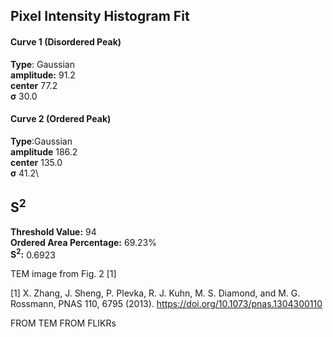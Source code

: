 ## Pixel Intensity Histogram Fit

#### Curve 1 (Disordered Peak)
**Type**: Gaussian\
**amplitude:** 91.2\
**center** 77.2\
**σ** 30.0


#### Curve 2 (Ordered Peak)
**Type**:Gaussian\
**amplitude** 186.2\
**center** 135.0\
**σ** 41.2\


## S<sup>2</sup>
**Threshold Value:** 94\
**Ordered Area Percentage:** 69.23%\
**S<sup>2</sup>:** 0.6923


TEM image from Fig. 2 [1]

[1] X. Zhang, J. Sheng, P. Plevka, R. J. Kuhn, M. S. Diamond, and M. G. Rossmann, PNAS 110, 6795 (2013).
https://doi.org/10.1073/pnas.1304300110





















FROM TEM FROM FLIKRs
